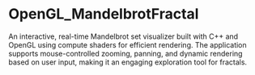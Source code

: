 # OpenGL_MandelbrotFractal
An interactive, real-time Mandelbrot set visualizer built with C++ and OpenGL using compute shaders for efficient rendering. The application supports mouse-controlled zooming, panning, and dynamic rendering based on user input, making it an engaging exploration tool for fractals.
